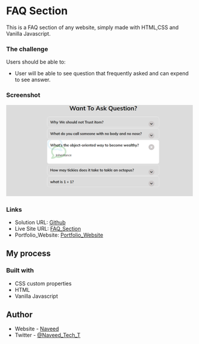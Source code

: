 # FAQ Section

This is a FAQ section of any website, simply made with HTML,CSS and Vanilla Javascript.

### The challenge

Users should be able to:

- User will be able to see question that frequently asked and can expend to see answer.

### Screenshot

![](/screenshot.png)

### Links

- Solution URL: [Github](https://github.com/Naveed89-tech/FAQ_section)
- Live Site URL: [FAQ_Section](https://faq-section-app.netlify.app/)
- Portfolio_Website: [Portfolio_Website](https://naveedtechs.netlify.app/)

## My process

### Built with

- CSS custom properties
- HTML
- Vanilla Javascript

## Author

- Website - [Naveed](https://naveedtechs.netlify.app/)
- Twitter - [@Naveed_Tech_T](https://twitter.com/Naveed_Tech_T)
